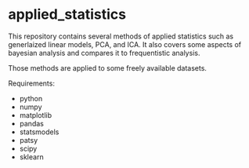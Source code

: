 # applied_statistics

This repository contains several methods of applied statistics such as generlaized linear models, PCA, and ICA. It also covers some aspects of bayesian analysis and compares it to frequentistic analysis.

Those methods are applied to some freely available datasets.

Requirements:

- python
- numpy
- matplotlib
- pandas
- statsmodels
- patsy
- scipy
- sklearn

